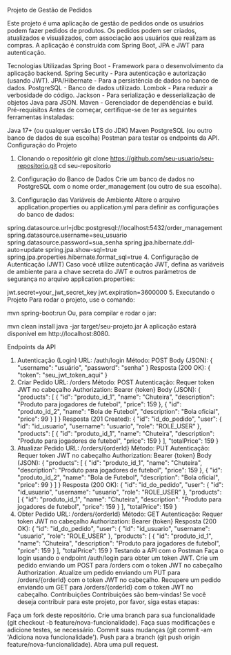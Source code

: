 Projeto de Gestão de Pedidos

Este projeto é uma aplicação de gestão de pedidos onde os usuários podem fazer pedidos de produtos. Os pedidos podem ser criados, atualizados e visualizados, com associação aos usuários que realizam as compras. A aplicação é construída com Spring Boot, JPA e JWT para autenticação.

Tecnologias Utilizadas
Spring Boot - Framework para o desenvolvimento da aplicação backend.
Spring Security - Para autenticação e autorização (usando JWT).
JPA/Hibernate - Para a persistência de dados no banco de dados.
PostgreSQL - Banco de dados utilizado.
Lombok - Para reduzir a verbosidade do código.
Jackson - Para serialização e desserialização de objetos Java para JSON.
Maven - Gerenciador de dependências e build.
Pré-requisitos
Antes de começar, certifique-se de ter as seguintes ferramentas instaladas:

Java 17+ (ou qualquer versão LTS do JDK)
Maven
PostgreSQL (ou outro banco de dados de sua escolha)
Postman para testar os endpoints da API.
Configuração do Projeto
1. Clonando o repositório
git clone https://github.com/seu-usuario/seu-repositorio.git
cd seu-repositorio
2. Configuração do Banco de Dados
Crie um banco de dados no PostgreSQL com o nome order_management (ou outro de sua escolha).

3. Configuração das Variáveis de Ambiente
Altere o arquivo application.properties ou application.yml para definir as configurações do banco de dados:

spring.datasource.url=jdbc:postgresql://localhost:5432/order_management
spring.datasource.username=seu_usuario
spring.datasource.password=sua_senha
spring.jpa.hibernate.ddl-auto=update
spring.jpa.show-sql=true
spring.jpa.properties.hibernate.format_sql=true
4. Configuração de Autenticação (JWT)
Caso você utilize autenticação JWT, defina as variáveis de ambiente para a chave secreta do JWT e outros parâmetros de segurança no arquivo application.properties:

jwt.secret=your_jwt_secret_key
jwt.expiration=3600000
5. Executando o Projeto
Para rodar o projeto, use o comando:

mvn spring-boot:run
Ou, para compilar e rodar o jar:

mvn clean install
java -jar target/seu-projeto.jar
A aplicação estará disponível em http://localhost:8080.

Endpoints da API
1. Autenticação (Login)
URL: /auth/login
Método: POST
Body (JSON):
{
  "username": "usuário",
  "password": "senha"
}
Resposta (200 OK):
{
  "token": "seu_jwt_token_aqui"
}
2. Criar Pedido
URL: /orders
Método: POST
Autenticação: Requer token JWT no cabeçalho Authorization: Bearer {token}
Body (JSON):
{
  "products": [
    {
      "id": "produto_id_1",
      "name": "Chuteira",
      "description": "Produto para jogadores de futebol",
      "price": 159
    },
    {
      "id": "produto_id_2",
      "name": "Bola de Futebol",
      "description": "Bola oficial",
      "price": 99
    }
  ]
}
Resposta (201 Created):
{
  "id": "id_do_pedido",
  "user": {
    "id": "id_usuario",
    "username": "usuario",
    "role": "ROLE_USER"
  },
  "products": [
    {
      "id": "produto_id_1",
      "name": "Chuteira",
      "description": "Produto para jogadores de futebol",
      "price": 159
    }
  ],
  "totalPrice": 159
}
3. Atualizar Pedido
URL: /orders/{orderId}
Método: PUT
Autenticação: Requer token JWT no cabeçalho Authorization: Bearer {token}
Body (JSON):
{
  "products": [
    {
      "id": "produto_id_1",
      "name": "Chuteira",
      "description": "Produto para jogadores de futebol",
      "price": 159
    },
    {
      "id": "produto_id_2",
      "name": "Bola de Futebol",
      "description": "Bola oficial",
      "price": 99
    }
  ]
}
Resposta (200 OK):
{
  "id": "id_do_pedido",
  "user": {
    "id": "id_usuario",
    "username": "usuario",
    "role": "ROLE_USER"
  },
  "products": [
    {
      "id": "produto_id_1",
      "name": "Chuteira",
      "description": "Produto para jogadores de futebol",
      "price": 159
    }
  ],
  "totalPrice": 159
}
4. Obter Pedido
URL: /orders/{orderId}
Método: GET
Autenticação: Requer token JWT no cabeçalho Authorization: Bearer {token}
Resposta (200 OK):
{
  "id": "id_do_pedido",
  "user": {
    "id": "id_usuario",
    "username": "usuario",
    "role": "ROLE_USER"
  },
  "products": [
    {
      "id": "produto_id_1",
      "name": "Chuteira",
      "description": "Produto para jogadores de futebol",
      "price": 159
    }
  ],
  "totalPrice": 159
}
Testando a API com o Postman
Faça o login usando o endpoint /auth/login para obter um token JWT.
Crie um pedido enviando um POST para /orders com o token JWT no cabeçalho Authorization.
Atualize um pedido enviando um PUT para /orders/{orderId} com o token JWT no cabeçalho.
Recupere um pedido enviando um GET para /orders/{orderId} com o token JWT no cabeçalho.
Contribuições
Contribuições são bem-vindas! Se você deseja contribuir para este projeto, por favor, siga estas etapas:

Faça um fork deste repositório.
Crie uma branch para sua funcionalidade (git checkout -b feature/nova-funcionalidade).
Faça suas modificações e adicione testes, se necessário.
Commit suas mudanças (git commit -am 'Adiciona nova funcionalidade').
Push para a branch (git push origin feature/nova-funcionalidade).
Abra uma pull request.
